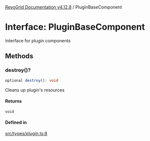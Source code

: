 [RevoGrid Documentation v4.12.8](README.md) / PluginBaseComponent

# Interface: PluginBaseComponent

Interface for plugin components

## Methods

### destroy()?

```ts
optional destroy(): void
```

Cleans up plugin's resources

#### Returns

`void`

#### Defined in

[src/types/plugin.ts:8](https://github.com/revolist/revogrid/blob/c3ca1940d3bbc95c0549378ff25b8d267352be31/src/types/plugin.ts#L8)
